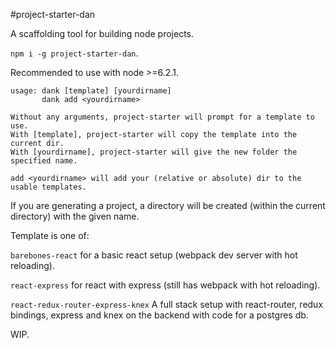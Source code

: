 #project-starter-dan

A scaffolding tool for building node projects.

```npm i -g project-starter-dan```.

Recommended to use with node >=6.2.1.

```
usage: dank [template] [yourdirname]
       dank add <yourdirname>

Without any arguments, project-starter will prompt for a template to use.
With [template], project-starter will copy the template into the current dir.
With [yourdirname], project-starter will give the new folder the specified name.

add <yourdirname> will add your (relative or absolute) dir to the usable templates.

```

If you are generating a project, a directory will be created (within the current directory) with the given name.

Template is one of:

```barebones-react``` for a basic react setup (webpack dev server with hot reloading).

```react-express``` for react with express (still has webpack with hot reloading).

```react-redux-router-express-knex``` A full stack setup with react-router, redux bindings, express and knex on the backend with code for a postgres db.

WIP.